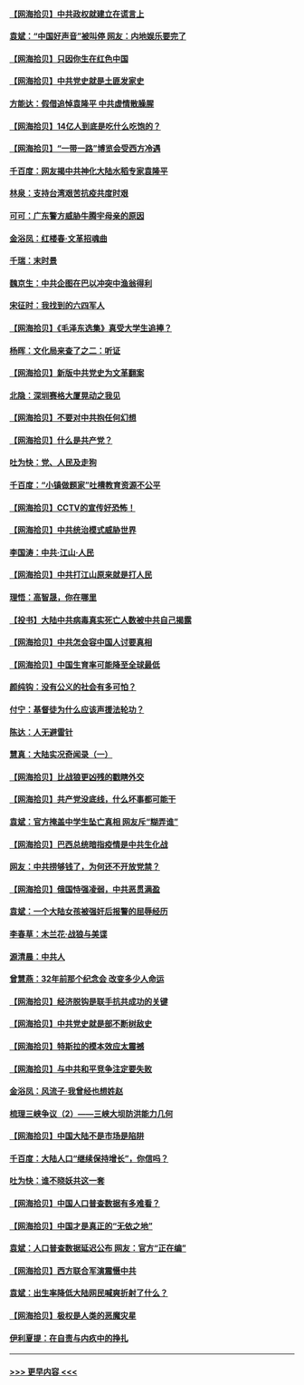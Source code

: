 #### [【网海拾贝】中共政权就建立在谎言上](../pages/nsc993/n12981880.md?t=05290251) 
#### [袁斌：“中国好声音”被叫停 网友：内地娱乐要完了](../pages/nsc993/n12981826.md?t=05290251) 
#### [【网海拾贝】只因你生在红色中国](../pages/nsc993/n12979096.md?t=05290251) 
#### [【网海拾贝】中共党史就是土匪发家史](../pages/nsc993/n12976478.md?t=05290251) 
#### [方能达：假借追悼袁隆平 中共虚情散臊腥](../pages/nsc993/n12976396.md?t=05290251) 
#### [【网海拾贝】14亿人到底是吃什么吃饱的？](../pages/nsc993/n12974125.md?t=05290251) 
#### [【网海拾贝】“一带一路”博览会受西方冷遇](../pages/nsc993/n12971787.md?t=05290251) 
#### [千百度：网友揭中共神化大陆水稻专家袁隆平](../pages/nsc993/n12971733.md?t=05290251) 
#### [林泉：支持台湾艰苦抗疫共度时艰](../pages/nsc993/n12971350.md?t=05290251) 
#### [可可：广东警方威胁牛腾宇母亲的原因](../pages/nsc993/n12971100.md?t=05290251) 
#### [金浴凤：红楼春·文革招魂曲](../pages/nsc993/n12970354.md?t=05290251) 
#### [千瑞：末时景](../pages/nsc993/n12970337.md?t=05290251) 
#### [魏京生：中共企图在巴以冲突中渔翁得利](../pages/nsc993/n12970286.md?t=05290251) 
#### [宋征时：我找到的六四军人](../pages/nsc993/n12970213.md?t=05290251) 
#### [【网海拾贝】《毛泽东选集》真受大学生追捧？](../pages/nsc993/n12968779.md?t=05290251) 
#### [杨晖：文化局来查了之二：听证](../pages/nsc993/n12966528.md?t=05290251) 
#### [【网海拾贝】新版中共党史为文革翻案](../pages/nsc993/n12967526.md?t=05290251) 
#### [北隐：深圳赛格大厦晃动之我见](../pages/nsc993/n12967393.md?t=05290251) 
#### [【网海拾贝】不要对中共抱任何幻想](../pages/nsc993/n12965222.md?t=05290251) 
#### [【网海拾贝】什么是共产党？](../pages/nsc993/n12962781.md?t=05290251) 
#### [吐为快：党、人民及走狗](../pages/nsc993/n12962747.md?t=05290251) 
#### [千百度：“小镇做题家”吐槽教育资源不公平](../pages/nsc993/n12962705.md?t=05290251) 
#### [【网海拾贝】CCTV的宣传好恐怖！](../pages/nsc993/n12959984.md?t=05290251) 
#### [【网海拾贝】中共统治模式威胁世界](../pages/nsc993/n12957622.md?t=05290251) 
#### [李国涛：中共‧江山‧人民](../pages/nsc993/n12957502.md?t=05290251) 
#### [【网海拾贝】中共打江山原来就是打人民](../pages/nsc993/n12954345.md?t=05290251) 
#### [理悟：高智晟，你在哪里](../pages/nsc993/n12953115.md?t=05290251) 
#### [【投书】大陆中共病毒真实死亡人数被中共自己揭露](../pages/nsc993/n12953050.md?t=05290251) 
#### [【网海拾贝】中共怎会容中国人讨要真相](../pages/nsc993/n12952161.md?t=05290251) 
#### [【网海拾贝】中国生育率可能降至全球最低](../pages/nsc993/n12948793.md?t=05290251) 
#### [颜纯钩：没有公义的社会有多可怕？](../pages/nsc993/n12947626.md?t=05290251) 
#### [付宁：基督徒为什么应该声援法轮功？](../pages/nsc993/n12947233.md?t=05290251) 
#### [陈达：人无避雷针](../pages/nsc993/n12947098.md?t=05290251) 
#### [慧真：大陆实况奇闻录（一）](../pages/nsc993/n12945811.md?t=05290251) 
#### [【网海拾贝】比战狼更凶残的戳瞎外交](../pages/nsc993/n12945717.md?t=05290251) 
#### [【网海拾贝】共产党没底线，什么坏事都可能干](../pages/nsc993/n12942090.md?t=05290251) 
#### [袁斌：官方掩盖中学生坠亡真相 网友斥“糊弄谁”](../pages/nsc993/n12942029.md?t=05290251) 
#### [【网海拾贝】巴西总统暗指疫情是中共生化战](../pages/nsc993/n12938999.md?t=05290251) 
#### [网友：中共捞够钱了，为何还不开放党禁？](../pages/nsc993/n12938952.md?t=05290251) 
#### [【网海拾贝】俄国恃强凌弱，中共恶贯满盈](../pages/nsc993/n12936626.md?t=05290251) 
#### [袁斌：一个大陆女孩被强奸后报警的屈辱经历](../pages/nsc993/n12936547.md?t=05290251) 
#### [李春草：木兰花·战狼与美谍](../pages/nsc993/n12935995.md?t=05290251) 
#### [源清晨：中共人](../pages/nsc993/n12935589.md?t=05290251) 
#### [曾慧燕：32年前那个纪念会 改变多少人命运](../pages/nsc993/n12934233.md?t=05290251) 
#### [【网海拾贝】经济脱钩是联手抗共成功的关键](../pages/nsc993/n12934176.md?t=05290251) 
#### [【网海拾贝】中共党史就是部不断树敌史](../pages/nsc993/n12932844.md?t=05290251) 
#### [【网海拾贝】特斯拉的模本效应太震撼](../pages/nsc993/n12925626.md?t=05290251) 
#### [【网海拾贝】与中共和平竞争注定要失败](../pages/nsc993/n12923326.md?t=05290251) 
#### [金浴凤：风流子‧我曾经也想姓赵](../pages/nsc993/n12920911.md?t=05290251) 
#### [梳理三峡争议（2）——三峡大坝防洪能力几何](../pages/nsc993/n12920173.md?t=05290251) 
#### [【网海拾贝】中国大陆不是市场是陷阱](../pages/nsc993/n12920143.md?t=05290251) 
#### [千百度：大陆人口“继续保持增长”，你信吗？](../pages/nsc993/n12918946.md?t=05290251) 
#### [吐为快：谁不晓妖共这一套](../pages/nsc993/n12918941.md?t=05290251) 
#### [【网海拾贝】中国人口普查数据有多难看？](../pages/nsc993/n12917822.md?t=05290251) 
#### [【网海拾贝】中国才是真正的“无依之地”](../pages/nsc993/n12915845.md?t=05290251) 
#### [袁斌：人口普查数据延迟公布 网友：官方“正在编”](../pages/nsc993/n12915748.md?t=05290251) 
#### [【网海拾贝】西方联合军演震慑中共](../pages/nsc993/n12913466.md?t=05290251) 
#### [袁斌：出生率降低大陆网民喊爽折射了什么？](../pages/nsc993/n12913365.md?t=05290251) 
#### [【网海拾贝】极权是人类的恶魔灾星](../pages/nsc993/n12910697.md?t=05290251) 
#### [伊利夏提：在自责与内疚中的挣扎](../pages/nsc993/n12910493.md?t=05290251) 

----
#### [ >>> 更早内容 <<< ](../indexes/nsc993-earlier.md)

